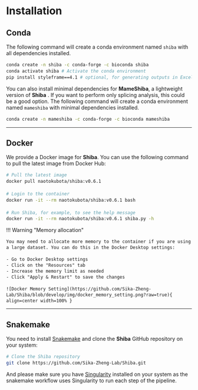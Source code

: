 # Installation

## Conda

The following command will create a conda environment named `shiba` with all dependencies installed.

``` bash
conda create -n shiba -c conda-forge -c bioconda shiba
conda activate shiba # Activate the conda environment
pip install styleframe==4.1 # optional, for generating outputs in Excel format.
```

You can also install minimal dependencies for **MameShiba**, a lightweight version of **Shiba** . If you want to perform only splicing analysis, this could be a good option. The following command will create a conda environment named `mameshiba` with minimal dependencies installed.

``` bash
conda create -n mameshiba -c conda-forge -c bioconda mameshiba
```

---

## Docker

We provide a Docker image for **Shiba**. You can use the following command to pull the latest image from Docker Hub:

``` bash
# Pull the latest image
docker pull naotokubota/shiba:v0.6.1

# Login to the container
docker run -it --rm naotokubota/shiba:v0.6.1 bash

# Run Shiba, for example, to see the help message
docker run -it --rm naotokubota/shiba:v0.6.1 shiba.py -h
```

!!! Warning "Memory allocation"

	You may need to allocate more memory to the container if you are using a large dataset. You can do this in the Docker Desktop settings:

	- Go to Docker Desktop settings
	- Click on the "Resources" tab
	- Increase the memory limit as needed
	- Click "Apply & Restart" to save the changes

	![Docker Memory Setting](https://github.com/Sika-Zheng-Lab/Shiba/blob/develop/img/docker_memory_setting.png?raw=true){ align=center width=100% }


---

## Snakemake

You need to install [Snakemake](https://snakemake.readthedocs.io/en/stable/) and clone the **Shiba** GitHub repository on your system:

``` bash
# Clone the Shiba repository
git clone https://github.com/Sika-Zheng-Lab/Shiba.git
```

And please make sure you have [Singularity](https://sylabs.io/guides/3.7/user-guide/quick_start.html) installed on your system as the snakemake workflow uses Singularity to run each step of the pipeline.
